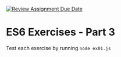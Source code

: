 [![Review Assignment Due Date](https://classroom.github.com/assets/deadline-readme-button-22041afd0340ce965d47ae6ef1cefeee28c7c493a6346c4f15d667ab976d596c.svg)](https://classroom.github.com/a/I2jOTq86)
# ES6 Exercises - Part 3

Test each exercise by running `node ex01.js`
